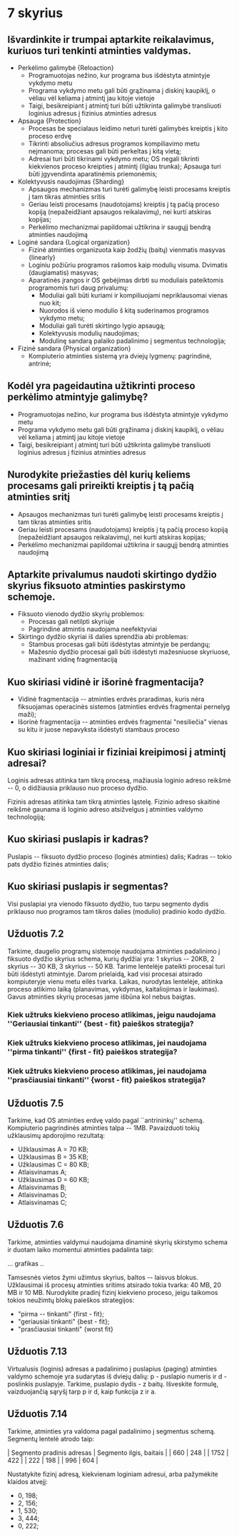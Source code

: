 # 7 skyrius

## Išvardinkite ir trumpai aptarkite reikalavimus, kuriuos turi tenkinti atminties valdymas.

* Perkėlimo galimybė {Reloaction}
    * Programuotojas nežino, kur programa bus išdėstyta atmintyje vykdymo metu
    * Programa vykdymo metu gali būti grąžinama į diskinį kaupiklį, o vėliau vėl keliama į atmintį jau kitoje vietoje
    * Taigi, besikreipiant į atmintį turi būti užtikrinta galimybė transliuoti loginius adresus į fizinius atminties adresus
* Apsauga {Protection}
    * Procesas be specialaus leidimo neturi turėti galimybės kreiptis į kito proceso erdvę
    * Tikrinti absoliučius adresus programos kompiliavimo metu neįmanoma; procesas gali būti perkeltas į kitą vietą;
    * Adresai turi būti tikrinami vykdymo metu; OS negali tikrinti kiekvienos proceso kreipties į atmintį (ilgiau trunka); Apsauga turi būti įgyvendinta aparatinėmis priemonėmis;
* Kolektyvusis naudojimas {Sharding}
    * Apsaugos mechanizmas turi turėti galimybę leisti procesams kreiptis į tam tikras atminties sritis
    * Geriau leisti procesams (naudotojams) kreiptis į tą pačią proceso kopiją (nepažeidžiant apsaugos reikalavimų), nei kurti atskiras kopijas;
    * Perkėlimo mechanizmai papildomai užtikrina ir saugųjį bendrą atminties naudojimą
* Loginė sandara {Logical organization}
    * Fizinė atminties organizuota kaip žodžių (baitų) vienmatis masyvas {linearly}
    * Loginiu požiūriu programos rašomos kaip modulių visuma. Dvimatis (daugiamatis) masyvas;
    * Aparatinės įrangos ir OS gebėjimas dirbti su moduliais pateiktomis programomis turi daug privalumų:
        * Moduliai gali būti kuriami ir kompiliuojami nepriklausomai vienas nuo kit;
        * Nuorodos iš vieno modulio š kitą suderinamos programos vykdymo metu;
        * Moduliai gali turėti skirtingo lygio apsaugą;
        * Kolektyvusis modulių naudojimas;
        * Modulinę sandarą palaiko padalinimo į segmentus technologija;
* Fizinė sandara {Physical organization}
    * Kompiuterio atminties sistemą yra dviejų lygmenų: pagrindinė, antrinė;
    
    
## Kodėl yra pageidautina užtikrinti proceso perkėlimo atmintyje galimybę?

* Programuotojas nežino, kur programa bus išdėstyta atmintyje vykdymo metu
* Programa vykdymo metu gali būti grąžinama į diskinį kaupiklį, o vėliau vėl keliama į atmintį jau kitoje vietoje
* Taigi, besikreipiant į atmintį turi būti užtikrinta galimybė transliuoti loginius adresus į fizinius atminties adresus


## Nurodykite priežasties dėl kurių keliems procesams gali prireikti kreiptis į tą pačią atminties sritį

* Apsaugos mechanizmas turi turėti galimybę leisti procesams kreiptis į tam tikras atminties sritis
* Geriau leisti procesams (naudotojams) kreiptis į tą pačią proceso kopiją (nepažeidžiant apsaugos reikalavimų), nei kurti atskiras kopijas;
* Perkėlimo mechanizmai papildomai užtikrina ir saugųjį bendrą atminties naudojimą


## Aptarkite privalumus naudoti skirtingo dydžio skyrius fiksuoto atminties paskirstymo schemoje.

* Fiksuoto vienodo dydžio skyrių problemos:
    *  Procesas gali netilpti skyriuje
    * Pagrindinė atmintis naudojama neefektyviai
* Skirtingo dydžio skyriai iš dalies sprendžia abi problemas:
    * Stambus procesas gali būti išdėstytas atmintyje be perdangų;
    * Mažesnio dydžio procesai gali būti išdėstyti mažesniuose skyriuose, mažinant vidinę fragmentaciją
    
## Kuo skiriasi vidinė ir išorinė fragmentacija?

* Vidinė fragmentacija -- atminties erdvės praradimas, kuris nėra fiksuojamas operacinės sistemos (atminties erdvės fragmentai pernelyg maži);
* Išorinė fragmentacija -- atminties erdvės fragmentai "nesiliečia" vienas su kitu ir juose nepavyksta išdėstyti stambaus proceso

## Kuo skiriasi loginiai ir fiziniai kreipimosi į atmintį adresai?

Loginis adresas atitinka tam tikrą procesą, mažiausia loginio adreso reikšmė -- 0, o didžiausia priklauso nuo proceso dydžio.

Fizinis adresas atitinka tam tikrą atminties ląstelę. Fizinio adreso skaitinė reikšmė gaunama iš loginio adreso atsižvelgus į atminties valdymo technologiją;

## Kuo skiriasi puslapis ir kadras?

Puslapis -- fiksuoto dydžio proceso (loginės atminties) dalis;
Kadras -- tokio pats dydžio fizinės atminties dalis;

## Kuo skiriasi puslapis ir segmentas?

Visi puslapiai yra vienodo fiksuoto dydžio, tuo tarpu segmento dydis priklauso nuo programos tam tikros dalies (modulio) pradinio kodo dydžio. 


## Užduotis 7.2

Tarkime, daugelio programų sistemoje naudojama atminties padalinimo į fiksuoto dydžio skyrius schema, kurių dydžiai yra: 1 skyrius -- 20KB, 2 skyrius -- 30 KB, 3 skyrius -- 50 KB. Tarime lentelėje pateikti procesai turi būti išdėstyti atmintyje. Darom prielaidą, kad visi procesai atsirado kompiuteryje vienu metu eilės tvarka. Laikas, nurodytas lentelėje, atitinka proceso atlikimo laiką (planavimas, vykdymas, kaitaliojimas ir laukimas). Gavus atminties skyrių procesas jame išbūna kol nebus baigtas.

### Kiek užtruks kiekvieno proceso atlikimas, jeigu naudojama ''Geriausiai tinkanti'' {best - fit} paieškos strategija?
### Kiek užtruks kiekvieno proceso atlikimas, jei naudojama ''pirma tinkanti'' {first - fit} paieškos strategija?
### Kiek užtruks kiekvieno proceso atlikimas, jei naudojama ''prasčiausiai tinkanti'' {worst - fit} paieškos strategija?

## Užduotis 7.5

Tarkime, kad OS atminties erdvę valdo pagal ``antrininkų'' schemą. Kompiuterio pagrindinės atminties talpa -- 1MB. Pavaizduoti tokių užklausimų apdorojimo rezultatą:

* Užklausimas A = 70 KB;
* Užklausimas B = 35 KB;
* Užklausimas C = 80 KB;
* Atlaisvinamas A;
* Užklausimas D = 60 KB;
* Atlaisvinamas B;
* Atlaisvinamas D;
* Atlaisvinamas C;

## Užduotis 7.6

Tarkime, atminties valdymui naudojama dinaminė skyrių skirstymo schema ir duotam laiko momentui atminties padalinta taip:

... grafikas ..


Tamsesnės vietos žymi užimtus skyrius, baltos -- laisvus blokus. Užklausimai iš procesų atminties sritims atsirado tokia tvarka: 40 MB, 20 MB ir 10 MB. Nurodykite pradinį fizinį kiekvieno proceso, jeigu taikomos tokios neužimtų blokų paieškos strategijos:

* "pirma -- tinkanti" {first - fit};
* "geriausiai tinkanti" {best - fit};
* "prasčiausiai tinkanti" {worst fit}

## Užduotis 7.13

Virtualusis (loginis) adresas a padalinimo į puslapius {paging} atminties valdymo schemoje yra sudarytas iš dviejų dalių: p - puslapio numeris ir d - poslinkis puslapyje. Tarkime, puslapio dydis - z baitų. Išveskite formulę, vaizduojančią sąryšį tarp p ir d, kaip funkcija z ir a.

## Užduotis 7.14

Tarkime, atminties yra valdoma pagal padalinimo į segmentus schemą. Segmentų lentelė atrodo taip:

| Segmento pradinis adresas | Segmento ilgis, baitais |
| 660 | 248 |
| 1752 | 422 |
| 222 | 198 | 
| 996 | 604 |

Nustatykite fizinį adresą, kiekvienam loginiam adresui, arba pažymėkite klaidos atvejį:

* 0, 198;
* 2, 156;
* 1, 530;
* 3, 444;
* 0, 222;